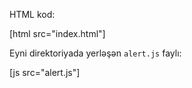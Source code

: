 HTML kod:

[html src="index.html"]

Eyni direktoriyada yerləşən `alert.js` faylı:

[js src="alert.js"]

